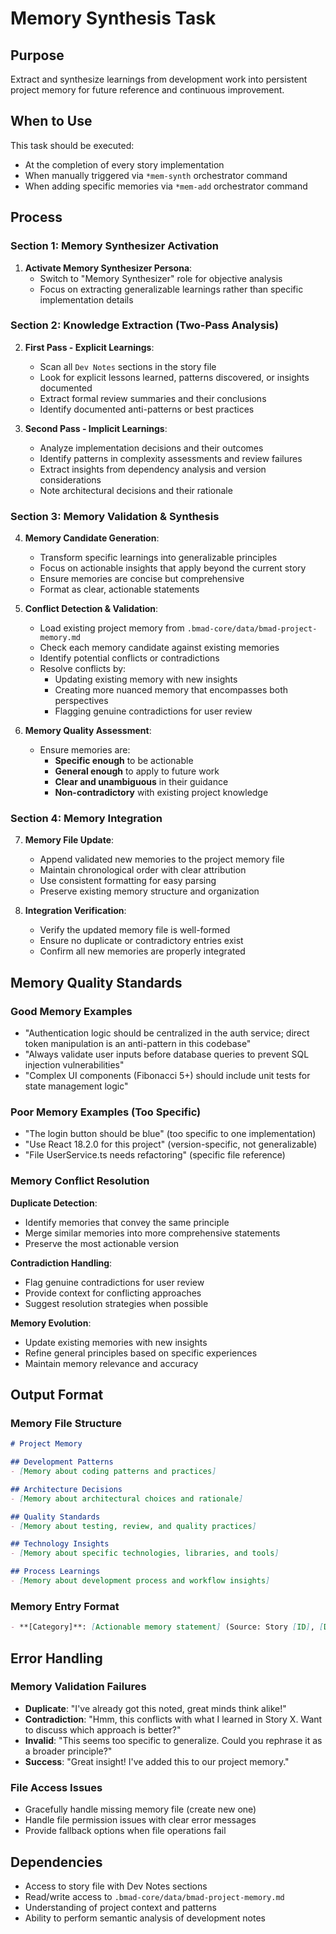# Memory Synthesis Task

## Purpose
Extract and synthesize learnings from development work into persistent project memory for future reference and continuous improvement.

## When to Use
This task should be executed:
- At the completion of every story implementation
- When manually triggered via `*mem-synth` orchestrator command
- When adding specific memories via `*mem-add` orchestrator command

## Process

### Section 1: Memory Synthesizer Activation

1.  **Activate Memory Synthesizer Persona**:
    -   Switch to "Memory Synthesizer" role for objective analysis
    -   Focus on extracting generalizable learnings rather than specific implementation details

### Section 2: Knowledge Extraction (Two-Pass Analysis)

2.  **First Pass - Explicit Learnings**:
    -   Scan all `Dev Notes` sections in the story file
    -   Look for explicit lessons learned, patterns discovered, or insights documented
    -   Extract formal review summaries and their conclusions
    -   Identify documented anti-patterns or best practices

3.  **Second Pass - Implicit Learnings**:
    -   Analyze implementation decisions and their outcomes
    -   Identify patterns in complexity assessments and review failures
    -   Extract insights from dependency analysis and version considerations
    -   Note architectural decisions and their rationale

### Section 3: Memory Validation & Synthesis

4.  **Memory Candidate Generation**:
    -   Transform specific learnings into generalizable principles
    -   Focus on actionable insights that apply beyond the current story
    -   Ensure memories are concise but comprehensive
    -   Format as clear, actionable statements

5.  **Conflict Detection & Validation**:
    -   Load existing project memory from `.bmad-core/data/bmad-project-memory.md`
    -   Check each memory candidate against existing memories
    -   Identify potential conflicts or contradictions
    -   Resolve conflicts by:
        -   Updating existing memory with new insights
        -   Creating more nuanced memory that encompasses both perspectives
        -   Flagging genuine contradictions for user review

6.  **Memory Quality Assessment**:
    -   Ensure memories are:
        -   **Specific enough** to be actionable
        -   **General enough** to apply to future work
        -   **Clear and unambiguous** in their guidance
        -   **Non-contradictory** with existing project knowledge

### Section 4: Memory Integration

7.  **Memory File Update**:
    -   Append validated new memories to the project memory file
    -   Maintain chronological order with clear attribution
    -   Use consistent formatting for easy parsing
    -   Preserve existing memory structure and organization

8.  **Integration Verification**:
    -   Verify the updated memory file is well-formed
    -   Ensure no duplicate or contradictory entries exist
    -   Confirm all new memories are properly integrated

## Memory Quality Standards

### Good Memory Examples
- "Authentication logic should be centralized in the auth service; direct token manipulation is an anti-pattern in this codebase"
- "Always validate user inputs before database queries to prevent SQL injection vulnerabilities"
- "Complex UI components (Fibonacci 5+) should include unit tests for state management logic"

### Poor Memory Examples (Too Specific)
- "The login button should be blue" (too specific to one implementation)
- "Use React 18.2.0 for this project" (version-specific, not generalizable)
- "File UserService.ts needs refactoring" (specific file reference)

### Memory Conflict Resolution

**Duplicate Detection**:
- Identify memories that convey the same principle
- Merge similar memories into more comprehensive statements
- Preserve the most actionable version

**Contradiction Handling**:
- Flag genuine contradictions for user review
- Provide context for conflicting approaches
- Suggest resolution strategies when possible

**Memory Evolution**:
- Update existing memories with new insights
- Refine general principles based on specific experiences
- Maintain memory relevance and accuracy

## Output Format

### Memory File Structure
```markdown
# Project Memory

## Development Patterns
- [Memory about coding patterns and practices]

## Architecture Decisions  
- [Memory about architectural choices and rationale]

## Quality Standards
- [Memory about testing, review, and quality practices]

## Technology Insights
- [Memory about specific technologies, libraries, and tools]

## Process Learnings
- [Memory about development process and workflow insights]
```

### Memory Entry Format
```markdown
- **[Category]**: [Actionable memory statement] (Source: Story [ID], [Date])
```

## Error Handling

### Memory Validation Failures
- **Duplicate**: "I've already got this noted, great minds think alike!"
- **Contradiction**: "Hmm, this conflicts with what I learned in Story X. Want to discuss which approach is better?"
- **Invalid**: "This seems too specific to generalize. Could you rephrase it as a broader principle?"
- **Success**: "Great insight! I've added this to our project memory."

### File Access Issues
- Gracefully handle missing memory file (create new one)
- Handle file permission issues with clear error messages
- Provide fallback options when file operations fail

## Dependencies

- Access to story file with Dev Notes sections
- Read/write access to `.bmad-core/data/bmad-project-memory.md`
- Understanding of project context and patterns
- Ability to perform semantic analysis of development notes
